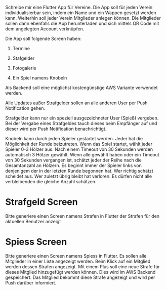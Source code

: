 Schreibe mir eine Flutter App für Vereine. Die App soll für jeden Verein individualisierbar sein, indem ein Name und ein Wappen gesetzt werden kann. Weiterhin soll jeder Verein Mitglieder anlegen können. Die Mitglieder sollen dann ebenfalls die App herunterladen und sich mittels QR Code mit dem angelegten Account verknüpfen. 

Die App soll folgende Screen haben: 

1. Termine 

2. Stafgelder 

3. Fotogalerie 

4. Ein Spiel namens Knobeln

Als Backend soll eine möglichst kostengünstige AWS Variante verwendet werden.

Alle Updates außer Strafgelder sollen an alle anderen User per Push Notification gehen.

Strafgelder kann nur ein speziell ausgezeichneter User (Spieß) vergeben. Bei der Vergabe eines Strafgeldes tauch dieses beim Empfänger auf und dieser wird per Push Notification benachrichtigt.

Knobeln kann durch jeden Spieler gestartet werden. Jeder hat die Möglichkeit der Runde beizutreten. Wenn das Spiel startet, wählt jeder Spieler 0-3 Hölzer aus. Nach einem Timeout von 30 Sekunden werden automatisch 3 Hölzer gewählt. Wenn alle gewählt haben oder ein Timeout von 30 Sekunden vergangen ist, schätzt jeder der Reihe nach die Gesamtanzahl an Hölzern. Es beginnt immer der Spieler links von denjenigem der in der letzten Runde begonnen hat. Wer richtig schätzt scheidet aus. Wer zuletzt übrig bleibt hat verloren. Es dürfen nicht alle verbleibenden die gleiche Anzahl schätzen.



# Strafgeld Screen
Bitte generiere einen Screen namens Strafen in Flutter der Strafen für den aktuellen Benutzer anzeigt

# Spiess Screen
Bitte generiere einen Screen namens Spiess in Flutter. Es sollen alle Mitglieder in einer Liste angezeigt werden. Beim Klick auf ein Mitglied werden dessen Strafen angezeigt. Mit einem Plus soll eine neue Strafe für dieses Mitglied hinzugefügt werden können. Dies wird im AWS Backend gespeichert. Das Mitglied bekommt diese Strafe angezeigt und wird per Push darüber informiert.

